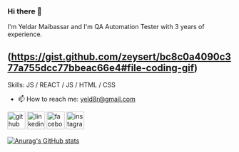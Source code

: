 ### Hi there 👋 

I'm Yeldar Maibassar and I'm QA Automation Tester with 3 years of experience.

## (https://gist.github.com/zeysert/bc8c0a4090c377a755dcc77bbeac66e4#file-coding-gif)

Skills: JS / REACT / JS / HTML / CSS

- 📫 How to reach me: yeld8r@gmail.com 


[<img src='https://cdn.jsdelivr.net/npm/simple-icons@3.0.1/icons/github.svg' alt='github' height='40'>](https://github.com/github.com/YeldarM)  [<img src='https://cdn.jsdelivr.net/npm/simple-icons@3.0.1/icons/linkedin.svg' alt='linkedin' height='40'>](https://www.linkedin.com/in/https://www.linkedin.com/in/ymaibassar//)  [<img src='https://cdn.jsdelivr.net/npm/simple-icons@3.0.1/icons/facebook.svg' alt='facebook' height='40'>](https://www.facebook.com/https://www.facebook.com/profile.php?id=100013182016169)  [<img src='https://cdn.jsdelivr.net/npm/simple-icons@3.0.1/icons/instagram.svg' alt='instagram' height='40'>](https://www.instagram.com/https://www.instagram.com/yeld8r//)  


[![Anurag's GitHub stats](https://github-readme-stats.vercel.app/api?username=yeldarm)](https://github.com/anuraghazra/github-readme-stats)

